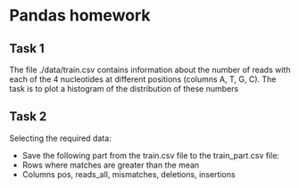 # Pandas homework
## Task 1
The file ./data/train.csv contains information about the number of reads with each of the 4 nucleotides at different positions (columns A, T, G, C). The task is to plot a histogram of the distribution of these numbers

## Task 2
Selecting the required data:<br>
- Save the following part from the train.csv file to the train_part.csv file:<br>
- Rows where matches are greater than the mean <br>
- Columns pos, reads_all, mismatches, deletions, insertions <br>

